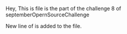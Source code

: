 Hey, This is file is the part of the challenge 8 of septemberOpernSourceChallenge

New line of is added to the file.